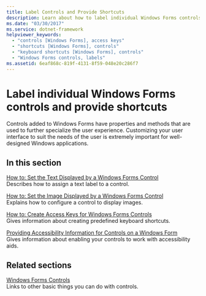 ```yaml
---
title: Label Controls and Provide Shortcuts
description: Learn about how to label individual Windows Forms controls and provide shortcuts, by means of the list of links in this article.
ms.date: "03/30/2017"
ms.service: dotnet-framework
helpviewer_keywords:
  - "controls [Windows Forms], access keys"
  - "shortcuts [Windows Forms], controls"
  - "keyboard shortcuts [Windows Forms], controls"
  - "Windows Forms controls, labels"
ms.assetid: 6eaf868c-819f-4131-8f59-048e20c286f7
---
```

# Label individual Windows Forms controls and provide shortcuts

Controls added to Windows Forms have properties and methods that are used to further specialize the user experience. Customizing your user interface to suit the needs of the user is extremely important for well-designed Windows applications.

## In this section

[How to: Set the Text Displayed by a Windows Forms Control](how-to-set-the-text-displayed-by-a-windows-forms-control.md)\
Describes how to assign a text label to a control.

[How to: Set the Image Displayed by a Windows Forms Control](how-to-set-the-image-displayed-by-a-windows-forms-control.md)\
Explains how to configure a control to display images.

[How to: Create Access Keys for Windows Forms Controls](how-to-create-access-keys-for-windows-forms-controls.md)\
Gives information about creating predefined keyboard shortcuts.

[Providing Accessibility Information for Controls on a Windows Form](providing-accessibility-information-for-controls-on-a-windows-form.md)\
Gives information about enabling your controls to work with accessibility aids.

## Related sections

[Windows Forms Controls](index.md)\
Links to other basic things you can do with controls.
